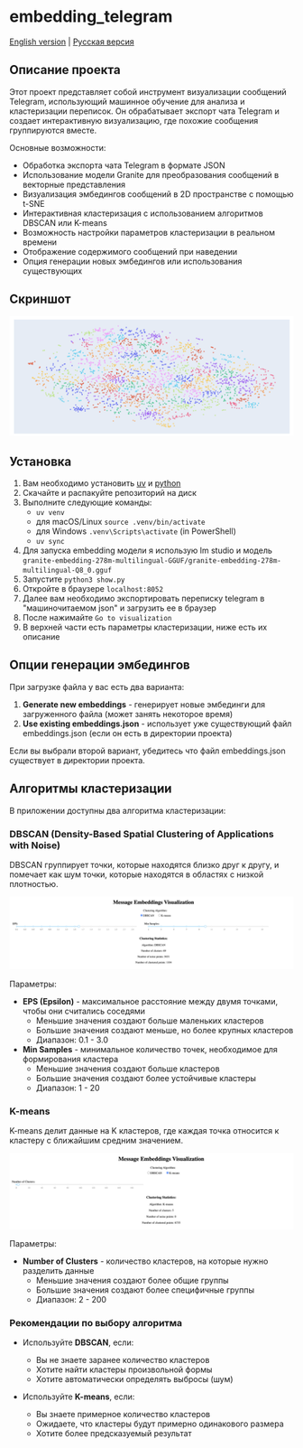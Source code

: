 # embedding_telegram

[English version](README.md) | [Русская версия](README_RU.md)

## Описание проекта

Этот проект представляет собой инструмент визуализации сообщений Telegram, использующий машинное обучение для анализа и кластеризации переписок. Он обрабатывает экспорт чата Telegram и создает интерактивную визуализацию, где похожие сообщения группируются вместе.

Основные возможности:
- Обработка экспорта чата Telegram в формате JSON
- Использование модели Granite для преобразования сообщений в векторные представления
- Визуализация эмбедингов сообщений в 2D пространстве с помощью t-SNE
- Интерактивная кластеризация с использованием алгоритмов DBSCAN или K-means
- Возможность настройки параметров кластеризации в реальном времени
- Отображение содержимого сообщений при наведении
- Опция генерации новых эмбедингов или использования существующих

## Скриншот

![Пример визуализации](images/screenshot.png)

## Установка

1) Вам необходимо установить [uv](https://github.com/astral-sh/uv) и [python](https://www.python.org/)
2) Скачайте и распакуйте репозиторий на диск
3) Выполните следующие команды:
   - `uv venv`
   - для macOS/Linux `source .venv/bin/activate`
   - для Windows `.venv\Scripts\activate` (in PowerShell)
   - `uv sync`
5) Для запуска embedding модели я использую lm studio и модель `granite-embedding-278m-multilingual-GGUF/granite-embedding-278m-multilingual-Q8_0.gguf`
6) Запустите `python3 show.py`
7) Откройте в браузере `localhost:8052`
8) Далее вам необходимо экспортировать переписку telegram в "машиночитаемом json" и загрузить ее в браузер
9) После нажимайте `Go to visualization`
10) В верхней части есть параметры кластеризации, ниже есть их описание

## Опции генерации эмбедингов

При загрузке файла у вас есть два варианта:
1. **Generate new embeddings** - генерирует новые эмбединги для загруженного файла (может занять некоторое время)
2. **Use existing embeddings.json** - использует уже существующий файл embeddings.json (если он есть в директории проекта)

Если вы выбрали второй вариант, убедитесь что файл embeddings.json существует в директории проекта.

## Алгоритмы кластеризации

В приложении доступны два алгоритма кластеризации:

### DBSCAN (Density-Based Spatial Clustering of Applications with Noise)

DBSCAN группирует точки, которые находятся близко друг к другу, и помечает как шум точки, которые находятся в областях с низкой плотностью.

![Кластеризация DBSCAN](images/DBSCAN.png)

Параметры:
- **EPS (Epsilon)** - максимальное расстояние между двумя точками, чтобы они считались соседями
  - Меньшие значения создают больше маленьких кластеров
  - Большие значения создают меньше, но более крупных кластеров
  - Диапазон: 0.1 - 3.0
- **Min Samples** - минимальное количество точек, необходимое для формирования кластера
  - Меньшие значения создают больше кластеров
  - Большие значения создают более устойчивые кластеры
  - Диапазон: 1 - 20

### K-means

K-means делит данные на K кластеров, где каждая точка относится к кластеру с ближайшим средним значением.

![Кластеризация K-means](images/K-means.png)

Параметры:
- **Number of Clusters** - количество кластеров, на которые нужно разделить данные
  - Меньшие значения создают более общие группы
  - Большие значения создают более специфичные группы
  - Диапазон: 2 - 200

### Рекомендации по выбору алгоритма

- Используйте **DBSCAN**, если:
  - Вы не знаете заранее количество кластеров
  - Хотите найти кластеры произвольной формы
  - Хотите автоматически определять выбросы (шум)

- Используйте **K-means**, если:
  - Вы знаете примерное количество кластеров
  - Ожидаете, что кластеры будут примерно одинакового размера
  - Хотите более предсказуемый результат 

